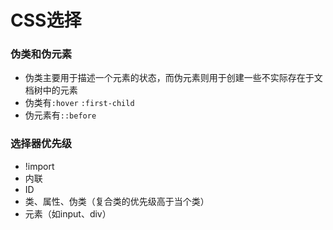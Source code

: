 # CSS选择

### 伪类和伪元素

- 伪类主要用于描述一个元素的状态，而伪元素则用于创建一些不实际存在于文档树中的元素
- 伪类有`:hover` `:first-child`
- 伪元素有`::before`

### 选择器优先级

- !import
- 内联
- ID
- 类、属性、伪类（复合类的优先级高于当个类）
- 元素（如input、div）